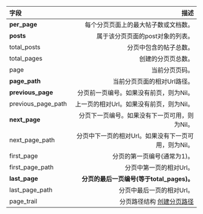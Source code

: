 | 字段 | 描述 |
| :--- | ---: |
| **per_page** | 每个分页页面上的最大帖子数或文档数。 |
| **posts** | 属于该分页页面的post对象的列表。 |
| total_posts | 分页中包含的帖子总数。 |
| total_pages | 创建的分页页总数。 |
| page | 当前分页页码。 |
| **page_path** | 当前分页页面的相对Url路径。 |
| **previous_page** | 分页前一页编号。如果没有前页，则为Nil。 |
| previous_page_path | 上一页的相对Url。如果没有前页，则为Nil。 |
| **next_page** | 分页下一页编号。如果没有下一页可用，则为Nil。 |
| next_page_path | 分页中下一页的相对Url。如果没有下一页可用，则为Nil。 |
| first_page | 分页的第一页编号(通常为1)。 |
| first_page_path | 分页中第一页的相对Url。 |
| **last_page** | **分页的最后一页编号(等于total_pages)。** |
| last_page_path | 分页中最后一页的相对Url。 |
| page_trail | 分页路径结构  [创建分页路径](https://github.com/sverrirs/jekyll-paginate-v2/blob/master/README-GENERATOR.md#creating-pagination-trails) |
